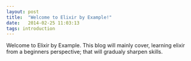 ```yaml
---
layout: post
title:  "Welcome to Elixir by Example!"
date:   2014-02-25 11:03:13
tags: introduction
---
```


Welcome to Elixir by Example. This blog will mainly cover, learning elixir from a beginners perspective; that will gradualy sharpen skills.